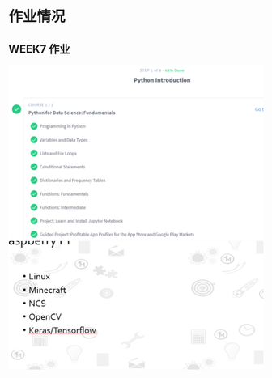 # 作业情况
##  WEEK7 作业
![](https://github.com/ophwsjtu18/ohw19f/blob/master/student/wyc/homework2.png)
![](https://github.com/ophwsjtu18/ohw19f/blob/master/student/wyc/1.png)

